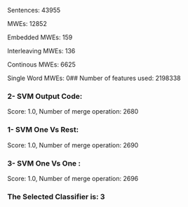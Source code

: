 Sentences: 43955

MWEs: 12852

Embedded MWEs: 159

Interleaving MWEs: 136

Continous MWEs: 6625

Single Word MWEs: 0## Number of features used: 2198338

### 2- SVM Output Code: 
Score: 1.0, Number of merge operation: 2680
### 1- SVM One Vs Rest: 
Score: 1.0, Number of merge operation: 2690
### 3- SVM One Vs One : 
Score: 1.0, Number of merge operation: 2696
### The Selected Classifier is: 3
